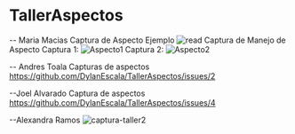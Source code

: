 # TallerAspectos
-- Maria Macias
Captura de Aspecto Ejemplo
 ![read](https://user-images.githubusercontent.com/57923545/97516179-927aac80-1960-11eb-9a8d-f2c24ce7ecd6.jpg)
Captura de Manejo de Aspecto 
Captura 1: ![Aspecto1](https://user-images.githubusercontent.com/57923545/97516884-1ed99f00-1962-11eb-9ddb-dea454b7c1e9.jpg)
Captura 2: ![Aspecto2](https://user-images.githubusercontent.com/57923545/97516893-2305bc80-1962-11eb-8018-ee669e3231e1.jpg)

-- Andres Toala
Capturas de aspectos
https://github.com/DylanEscala/TallerAspectos/issues/2

--Joel Alvarado
Captura de aspectos
https://github.com/DylanEscala/TallerAspectos/issues/4

--Alexandra Ramos 
![captura-taller2](https://user-images.githubusercontent.com/73241931/97535183-3bd59880-1989-11eb-9e3a-cc7aa71ba91c.png)

